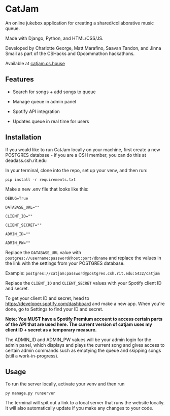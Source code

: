 # CatJam

  

  

  

An online jukebox application for creating a shared/collaborative music queue.

  

Made with Django, Python, and HTML/CSS/JS.

  

Developed by Charlotte George, Matt Marafino, Saavan Tandon, and Jinna Smail as part of the CSHacks and Opcommathon hackathons.

  

Available at [catjam.cs.house](catjam.cs.house)

  

  

## Features

  

  

- Search for songs + add songs to queue

  

  

- Manage queue in admin panel

  

  

- Spotify API integration

  

  

- Updates queue in real time for users

  

  

  

## Installation

If you would like to run CatJam locally on your machine, first create a new POSTGRES database - if you are a CSH member, you can do this at deadass.csh.rit.edu

  

In your terminal, clone into the repo, set up your venv, and then run:

  

  

    pip install -r requirements.txt

  

Make a new .env file that looks like this:

  

    DEBUG=True
    
    DATABASE_URL=""
    
    CLIENT_ID=""
    
    CLIENT_SECRET=""
    
    ADMIN_ID=""
    
    ADMIN_PW=""
    
      

Replace the `DATABASE_URL` value with `postgres://username:password@host:port/dbname` and replace the values in the link with the settings from your POSTGRES database.

Example: `postgres://catjam:password@postgres.csh.rit.edu:5432/catjam`

Replace the `CLIENT_ID` and `CLIENT_SECRET` values with your Spotify client ID and secret.

  

To get your client ID and secret, head to https://developer.spotify.com/dashboard and make a new app. When you're done, go to Settings to find your ID and secret.

  

**Note: You MUST have a Spotify Premium account to access certain parts of the API that are used here. The current version of catjam uses my client ID + secret as a temporary measure.**

  

The ADMIN_ID and ADMIN_PW values will be your admin login for the admin panel, which displays and plays the current song and gives access to certain admin commands such as emptying the queue and skipping songs (still a work-in-progress).

  

  

## Usage

  

  

To run the server locally, activate your venv and then run

  

  

    py manage.py runserver

  

The terminal will spit out a link to a local server that runs the website locally. It will also automatically update if you make any changes to your code.
